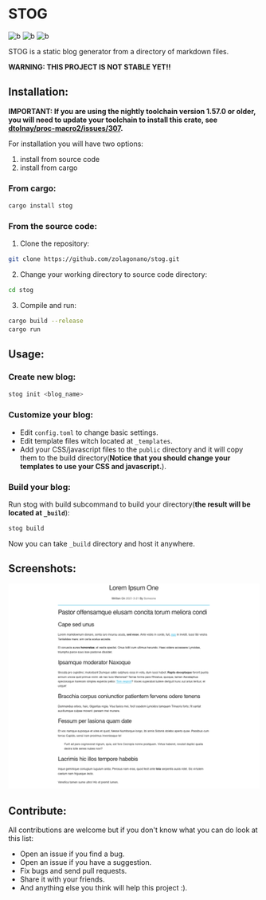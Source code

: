 # STOG

![b](https://img.shields.io/crates/l/stog)
![b](https://img.shields.io/crates/d/stog)
![b](https://img.shields.io/crates/v/stog)

STOG is a static blog generator from a directory of markdown files.

**WARNING: THIS PROJECT IS NOT STABLE YET!!**

## Installation:

**IMPORTANT: If you are using the nightly toolchain version 1.57.0 or older, you will need to update your toolchain to install this crate, see [dtolnay/proc-macro2/issues/307](https://github.com/dtolnay/proc-macro2/issues/307).**
 
For installation you will have two options:

1. install from source code
2. install from cargo

### From cargo:
```bash
cargo install stog
```

### From the source code:
1. Clone the repository:

```bash
git clone https://github.com/zolagonano/stog.git
```

2. Change your working directory to source code directory:

```bash
cd stog
```

3. Compile and run:

```bash
cargo build --release
cargo run
```

## Usage:
### Create new blog:

```bash
stog init <blog_name>
```

### Customize your blog:
- Edit `config.toml` to change basic settings.
- Edit template files witch located at `_templates`.
- Add your CSS/javascript files to the `public` directory and it will copy them to the build directory(**Notice that you should change your templates to use your CSS and javascript.**).

### Build your blog:
Run stog with build subcommand to build your directory(**the result will be located at `_build`**):

```bash
stog build
```

Now you can take `_build` directory and host it anywhere.

## Screenshots:
![screenshot](screenshots/screenshot.png)

## Contribute:
All contributions are welcome but if you don't know what you can do look at this list:

- Open an issue if you find a bug.
- Open an issue if you have a suggestion.
- Fix bugs and send pull requests.
- Share it with your friends.
- And anything else you think will help this project :).

